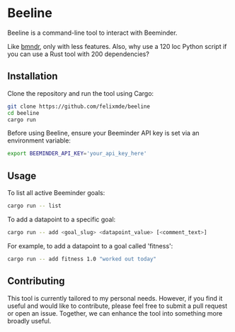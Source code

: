 # Beeline

Beeline is a command-line tool to interact with Beeminder. 

Like [bmndr](https://github.com/lydgate/bmndr), only with less features. Also,
why use a 120 loc Python script if you can use a Rust tool with 200
dependencies?

## Installation

Clone the repository and run the tool using Cargo:

```bash
git clone https://github.com/felixmde/beeline
cd beeline
cargo run
```

Before using Beeline, ensure your Beeminder API key is set via an environment
variable:

```bash
export BEEMINDER_API_KEY='your_api_key_here'
```

## Usage

To list all active Beeminder goals:

```bash
cargo run -- list
```

To add a datapoint to a specific goal:

```bash
cargo run -- add <goal_slug> <datapoint_value> [<comment_text>]
```

For example, to add a datapoint to a goal called 'fitness':

```bash
cargo run -- add fitness 1.0 "worked out today"
```

## Contributing

This tool is currently tailored to my personal needs. However, if you find it
useful and would like to contribute, please feel free to submit a pull request
or open an issue. Together, we can enhance the tool into something more broadly
useful.
